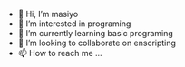 - 👋 Hi, I’m masiyo
- 👀 I’m interested in programing
- 🌱 I’m currently learning basic programing
- 💞️ I’m looking to collaborate on enscripting
- 📫 How to reach me ...

<!---
masiyo/masiyo is a ✨ special ✨ repository because its `README.md` (this file) appears on your GitHub profile.
You can click the Preview link to take a look at your changes.
--->
